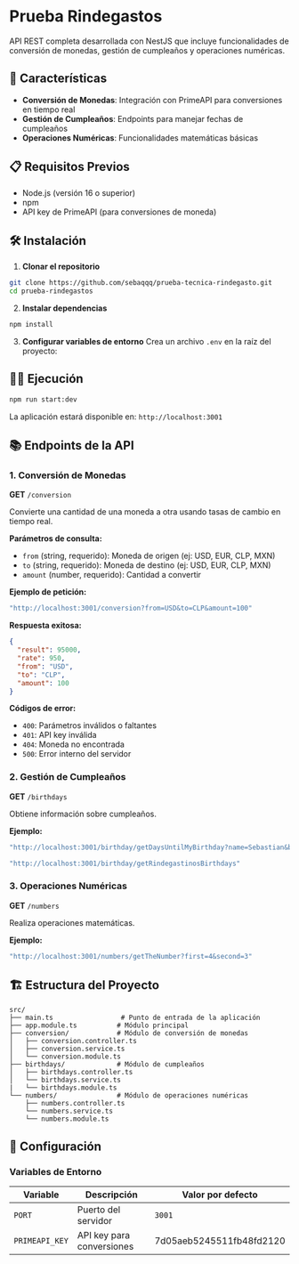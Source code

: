 # Prueba Rindegastos

API REST completa desarrollada con NestJS que incluye funcionalidades de conversión de monedas, gestión de cumpleaños y operaciones numéricas.

## 🚀 Características

- **Conversión de Monedas**: Integración con PrimeAPI para conversiones en tiempo real
- **Gestión de Cumpleaños**: Endpoints para manejar fechas de cumpleaños
- **Operaciones Numéricas**: Funcionalidades matemáticas básicas

## 📋 Requisitos Previos

- Node.js (versión 16 o superior)
- npm
- API key de PrimeAPI (para conversiones de moneda)

## 🛠️ Instalación

1. **Clonar el repositorio**

```bash
git clone https://github.com/sebaqqq/prueba-tecnica-rindegasto.git
cd prueba-rindegastos
```

2. **Instalar dependencias**

```bash
npm install
```

3. **Configurar variables de entorno**
   Crea un archivo `.env` en la raíz del proyecto:

## 🏃‍♂️ Ejecución

```bash
npm run start:dev
```

La aplicación estará disponible en: `http://localhost:3001`

## 📚 Endpoints de la API

### 1. Conversión de Monedas

**GET** `/conversion`

Convierte una cantidad de una moneda a otra usando tasas de cambio en tiempo real.

**Parámetros de consulta:**

- `from` (string, requerido): Moneda de origen (ej: USD, EUR, CLP, MXN)
- `to` (string, requerido): Moneda de destino (ej: USD, EUR, CLP, MXN)
- `amount` (number, requerido): Cantidad a convertir

**Ejemplo de petición:**

```bash
"http://localhost:3001/conversion?from=USD&to=CLP&amount=100"
```

**Respuesta exitosa:**

```json
{
  "result": 95000,
  "rate": 950,
  "from": "USD",
  "to": "CLP",
  "amount": 100
}
```

**Códigos de error:**

- `400`: Parámetros inválidos o faltantes
- `401`: API key inválida
- `404`: Moneda no encontrada
- `500`: Error interno del servidor

### 2. Gestión de Cumpleaños

**GET** `/birthdays`

Obtiene información sobre cumpleaños.

**Ejemplo:**

```bash
"http://localhost:3001/birthday/getDaysUntilMyBirthday?name=Sebastian&birthdate=2002-07-22"
```

```bash
"http://localhost:3001/birthday/getRindegastinosBirthdays"
```

### 3. Operaciones Numéricas

**GET** `/numbers`

Realiza operaciones matemáticas.

**Ejemplo:**

```bash
"http://localhost:3001/numbers/getTheNumber?first=4&second=3"
```

## 🏗️ Estructura del Proyecto

```
src/
├── main.ts                 # Punto de entrada de la aplicación
├── app.module.ts          # Módulo principal
├── conversion/            # Módulo de conversión de monedas
│   ├── conversion.controller.ts
│   ├── conversion.service.ts
│   └── conversion.module.ts
├── birthdays/             # Módulo de cumpleaños
│   ├── birthdays.controller.ts
│   └── birthdays.service.ts
|   └── birthdays.module.ts
└── numbers/               # Módulo de operaciones numéricas
    ├── numbers.controller.ts
    └── numbers.service.ts
    └── numbers.module.ts
```

## 🔧 Configuración

### Variables de Entorno

| Variable       | Descripción               | Valor por defecto        |
| -------------- | ------------------------- | ------------------------ |
| `PORT`         | Puerto del servidor       | `3001`                   |
| `PRIMEAPI_KEY` | API key para conversiones | 7d05aeb5245511fb48fd2120 |
